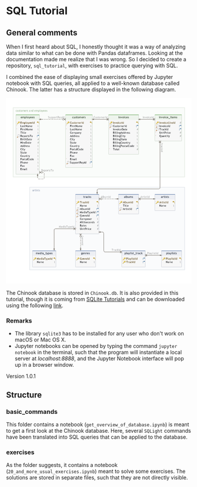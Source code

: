 # SQL Tutorial

## General comments

When I first heard about SQL, I honestly thought it was a way of analyzing data similar to what can be done with Pandas dataframes. Looking at the documentation made me realize that I was wrong. So I decided to create a repository, `sql_tutorial`, with exercises to practice querying with SQL. 

I combined the ease of displaying small exercises offered by Jupyter notebook with SQL queries, all applied to a well-known database called Chinook. The latter has a structure displayed in the following diagram.

![dataset](static/database.png) 

The Chinook database is stored in `Chinook.db`. It is also provided in this tutorial, though it is coming from [SQLite Tutorials](https://www.sqlitetutorial.net/sqlite-sample-database/) and can be downloaded using the following [link](https://www.sqlitetutorial.net/wp-content/uploads/2018/03/chinook.zip).


### Remarks

* The library `sqlite3` has to be installed for any user who don't work on macOS or Mac OS X.
* Jupyter notebooks can be opened by typing the command `jupyter notebook`
in the terminal, such that the program will instantiate a local server at _localhost:8888_, 
and the Jupyter Notebook interface will pop up in a browser window.


Version 1.0.1

## Structure

### basic_commands

This folder contains a notebook (`get_overview_of_database.ipynb`) is meant to get a first look at the Chinook database. 
Here, several `SQLight` commands have been translated into SQL queries that can be applied to the database.

### exercises

As the folder suggests, it contains a notebook (`20_and_more_usual_exercises.ipynb`) meant to solve some exercises. 
The solutions are stored in separate files, such that they are not directly visible.

